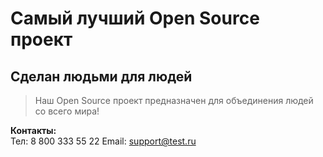 # Самый лучший Open Source проект

## Сделан людьми для людей

> Наш Open Source проект предназначен для объединения людей со всего мира!

**Контакты:**    
Тел: 8 800 333 55 22
Email: support@test.ru
